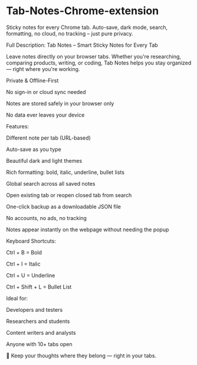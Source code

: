 # Tab-Notes-Chrome-extension
Sticky notes for every Chrome tab. Auto-save, dark mode, search, formatting, no cloud, no tracking – just pure privacy.

Full Description:
Tab Notes – Smart Sticky Notes for Every Tab

Leave notes directly on your browser tabs. Whether you're researching, comparing products, writing, or coding, Tab Notes helps you stay organized — right where you're working.

Private & Offline-First

No sign-in or cloud sync needed

Notes are stored safely in your browser only

No data ever leaves your device

Features:

Different note per tab (URL-based)

Auto-save as you type

Beautiful dark and light themes

Rich formatting: bold, italic, underline, bullet lists

Global search across all saved notes

Open existing tab or reopen closed tab from search

One-click backup as a downloadable JSON file

No accounts, no ads, no tracking

Notes appear instantly on the webpage without needing the popup

Keyboard Shortcuts:

Ctrl + B = Bold

Ctrl + I = Italic

Ctrl + U = Underline

Ctrl + Shift + L = Bullet List

Ideal for:

Developers and testers

Researchers and students

Content writers and analysts

Anyone with 10+ tabs open

🌟 Keep your thoughts where they belong — right in your tabs.
